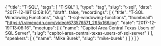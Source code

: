 {
  "title": "T-SQL",
  "tags": [
    "T-SQL"
  ],
  "type": "tag",
  "slug": "t-sql",
  "date": "2017-12-19T13:08:16",
  "draft": false,
  "recordings": [
    {
      "title": "T-SQL Windowing Functions",
      "slug": "t-sql-windowing-functions",
      "thumbnail": "https://i.vimeocdn.com/video/673576571_295x166.jpg",
      "date": "2017-12-19T13:08:16",
      "meetups": [
        {
          "name": "Capitol Area Central Texas Users of SQL Server",
          "slug": "capitol-area-central-texas-users-of-sql-server"
        }
      ],
      "speakers": [
        {
          "name": "Mike Burek",
          "slug": "mike-burek"
        }
      ]
    }
  ]
}
